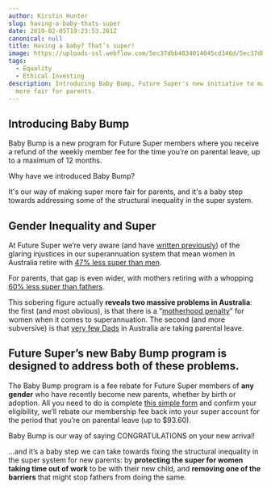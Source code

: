 ```yaml
---
author: Kirstin Hunter
slug: having-a-baby-thats-super
date: 2019-02-05T19:23:53.261Z
canonical: null
title: Having a baby? That’s super!
image: https://uploads-ssl.webflow.com/5ec37dbb4834014045cd346d/5ec37dbc4834014ad9cd3e36_having%20a%20baby%20(1).png
tags:
  - Equality
  - Ethical Investing
description: Introducing Baby Bump, Future Super's new initiative to make super
  more fair for parents.
---
```

## Introducing Baby Bump

Baby Bump is a new program for Future Super members where you receive a refund of the weekly member fee for the time you’re on parental leave, up to a maximum of 12 months.

Why have we introduced Baby Bump?

It's our way of making super more fair for parents, and it's a baby step towards addressing some of the structural inequality in the super system.

## Gender Inequality and Super

At Future Super we’re very aware (and have [written previously](https://www.myfuturesuper.com.au/blog/making-superannuation-just-a-little-more-super-for-women)) of the glaring injustices in our superannuation system that mean women in Australia retire with [47% less super than men](http://makesuperfair.com.au/).

For parents, that gap is even wider, with mothers retiring with a whopping [60% less super than fathers](https://percapita.org.au/research/not-so-super/).

This sobering figure actually **reveals two massive problems in Australia**: the first (and most obvious), is that there is a “[motherhood penalty](https://percapita.org.au/research/not-so-super/)” for women when it comes to superannuation. The second (and more subversive) is that [very few Dads](https://www.wgea.gov.au/sites/default/files/Parental-leave-and-gender-equality.pdf) in Australia are taking parental leave.

## **Future Super’s new Baby Bump program is designed to address both of these problems.**

The Baby Bump program is a fee rebate for Future Super members of **any gender** who have recently become new parents, whether by birth or adoption. All you need to do is complete [this simple form](https://myfuturesuper.com.au/baby-bump) and confirm your eligibility, we’ll rebate our membership fee back into your super account for the period that you’re on parental leave (up to $93.60).

Baby Bump is our way of saying CONGRATULATIONS on your new arrival!

...and it’s a baby step we can take towards fixing the structural inequality in the super system for new parents: by **protecting the super for women taking time out of work** to be with their new child, and **removing one of the barriers** that might stop fathers from doing the same.